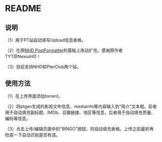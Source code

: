 # README

## 说明

（1）用于PT站自动填写Upload信息表格。

（2）在原[NHD PostFormatter](https://update.greasyfork.org/scripts/36224/Post%20Formatter.user.js)的基础上改动扩充。感谢原作者TYT@NexusHD！

（3）目前支持NHD和PterClub两个站。

## 使用方法

（1）在上传界面添加torrent。

（2）将ptgen生成的影视文件信息、mediainfo等内容输入到“简介”文本框。前者用于自动填充副标题、IMDb、豆瓣链接、地区等信息，后者用于自动填充质量、编码等信息。

（3）点击上传/编辑页面中的"BINGO"按钮，将自动填充表格。上传之前最好再检查一下自动识别是否有误。
